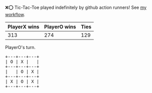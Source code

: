 :x::o: Tic-Tac-Toe played indefinitely by github action runners! See [my workflow](.github/workflows/play.yaml).

|PlayerX wins|PlayerO wins|Ties|
|-|-|-|
|313|274|129|

PlayerO's turn.

<pre>
+---+---+---+
| O | X |   |
+---+---+---+
|   | O | X |
+---+---+---+
| X | O | X |
+---+---+---+
</pre>